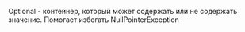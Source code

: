 Optional - контейнер, который может содержать или не содержать значение. Помогает избегать NullPointerException